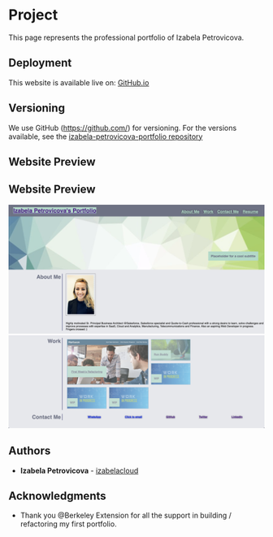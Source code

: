# Project
This page represents the professional portfolio of Izabela Petrovicova.  

## Deployment
This website is available live on: [GitHub.io](https://izabelacloud.github.io/izabela-petrovicova-portfolio/)

## Versioning
We use GitHub (https://github.com/) for versioning. For the versions available, see the [izabela-petrovicova-portfolio repository](https://izabelacloud.github.io/izabela-petrovicova-portfolio/)

## Website Preview

## Website Preview

![Izabela Petrovicova's Portfolio Header](https://github.com/izabelacloud/izabela-petrovicova-portfolio/blob/master/assets/images/ip-portfolio-header.png?raw=true)
![Izabela Petrovicova's Portfolio Header](https://github.com/izabelacloud/izabela-petrovicova-portfolio/blob/master/assets/images/ip-portfolio-body.png?raw=true)

## Authors
* **Izabela Petrovicova** - [izabelacloud](https://github.com/izabelacloud)

## Acknowledgments
* Thank you @Berkeley Extension for all the support in building / refactoring my first portfolio.
